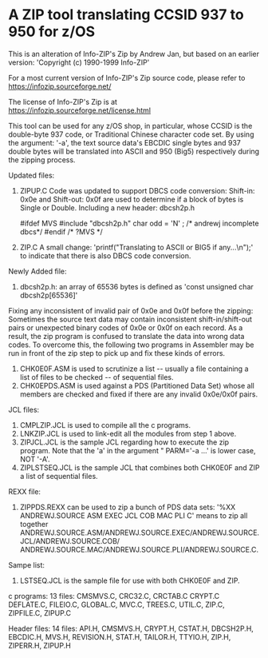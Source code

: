 # A ZIP tool translating CCSID 937 to 950 for z/OS

This is an alteration of Info-ZIP's Zip by Andrew Jan, but based on an earlier version: 'Copyright (c) 1990-1999 Info-ZIP'  

For a most current version of Info-ZIP's Zip source code, please refer to https://infozip.sourceforge.net/

The license of Info-ZIP's Zip is at https://infozip.sourceforge.net/license.html 

This tool can be used for any z/OS shop, in particular, whose CCSID is the double-byte 937 code, or Traditional Chinese character code set. 
By using the argument: '-a', the text source data's EBCDIC single bytes and 937 double bytes will be translated into ASCII and 950 (Big5) respectively during the zipping process.

Updated files:
1. ZIPUP.C
   Code was updated to support DBCS code conversion: Shift-in: 0x0e and Shift-out: 0x0f are used to determine if a block of bytes is Single or Double.
   Including a new header: dbcsh2p.h 
   
   #ifdef MVS
   #include "dbcsh2p.h"
      char odd = 'N'   ;   /* andrewj incomplete dbcs*/
   #endif /* ?MVS */
   
2. ZIP.C
   A small change: 'printf("Translating to ASCII or BIG5 if any...\n");' to indicate that there is also DBCS code conversion.  
    
Newly Added file: 
1. dbcsh2p.h: an array of 65536 bytes is defined as 'const unsigned char dbcsh2p[65536]'

Fixing any inconsistent of invalid pair of 0x0e and 0x0f before the zipping:
Sometimes the source text data may contain inconsistent shift-in/shift-out pairs or unexpected binary codes of 0x0e or 0x0f on each record. As a result, the zip program is confused to translate the data into wrong data codes.
To overcome this, the following two programs in Assembler may be run in front of the zip step to pick up and fix these kinds of errors.
1. CHK0E0F.ASM is used to scrutinize a list -- usually a file containing a list of files to be checked -- of sequential files.
2. CHK0EPDS.ASM is used against a PDS (Partitioned Data Set) whose all members are checked and fixed if there are any invalid 0x0e/0x0f pairs.

JCL files:
1. CMPLZIP.JCL is used to compile all the c programs.
2. LNKZIP.JCL is used to link-edit all the modules from step 1 above.
3. ZIPJCL.JCL is the sample JCL regarding how to execute the zip program. Note that the 'a' in the argument " PARM='-a ...' is lower case, NOT '-A'.
4. ZIPLSTSEQ.JCL is the sample JCL that combines both CHK0E0F and ZIP a list of sequential files.

REXX file:
1. ZIPPDS.REXX can be used to zip a bunch of PDS data sets:
   '%XX ANDREWJ.SOURCE ASM EXEC JCL COB MAC PLI C' means to zip all together ANDREWJ.SOURCE.ASM/ANDREWJ.SOURCE.EXEC/ANDREWJ.SOURCE.JCL/ANDREWJ.SOURCE.COB/
   ANDREWJ.SOURCE.MAC/ANDREWJ.SOURCE.PLI/ANDREWJ.SOURCE.C.  
   
Sampe list:
1. LSTSEQ.JCL is the sample file for use with both CHK0E0F and ZIP.

c programs:
13 files: CMSMVS.C, CRC32.C, CRCTAB.C CRYPT.C DEFLATE.C, FILEIO.C, GLOBAL.C, MVC.C, TREES.C, UTIL.C, ZIP.C, ZIPFILE.C, ZIPUP.C    
  
Header files:
14 files: API.H, CMSMVS.H, CRYPT.H, CSTAT.H, DBCSH2P.H, EBCDIC.H, MVS.H, REVISION.H, STAT.H, TAILOR.H, TTYIO.H, ZIP.H, ZIPERR.H, ZIPUP.H    
